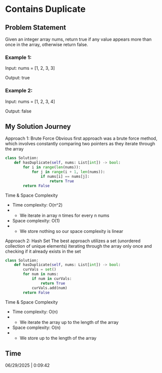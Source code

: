 # Contains Duplicate

## Problem Statement
Given an integer array nums, return true if any value appears more than once in the array, otherwise return false.

### Example 1:

Input: nums = [1, 2, 3, 3]

Output: true

### Example 2:

Input: nums = [1, 2, 3, 4]

Output: false

## My Solution Journey

Approach 1: Brute Force
Obvious first approach was a brute force method, which involves constantly comparing two pointers as they iterate through the array
```python
class Solution:
    def hasDuplicate(self, nums: List[int]) -> bool:
        for i in range(len(nums)):
            for j in range(i + 1, len(nums)):
                if nums[i] == nums[j]:
                    return True
        return False
```
Time & Space Complexity
- Time complexity: O(n^2)
- - We iterate in array n times for every n nums
- Space complexity: O(1)
- - We store nothing so our space complexity is linear 

Approach 2: Hash Set
The best approach utilizes a set (unordered collection of unique elements) iterating through the array only once and checking if it already exists in the set
```python
class Solution:
    def hasDuplicate(self, nums: List[int]) -> bool:
        curVals = set()
        for num in nums:
            if num in curVals:
                return True
            curVals.add(num)
        return False
```
Time & Space Complexity
- Time complexity: O(n)
- - We iterate the array up to the length of the array
- Space complexity: O(n)
- - We store up to the length of the array

## Time 
06/29/2025 | 0:09:42